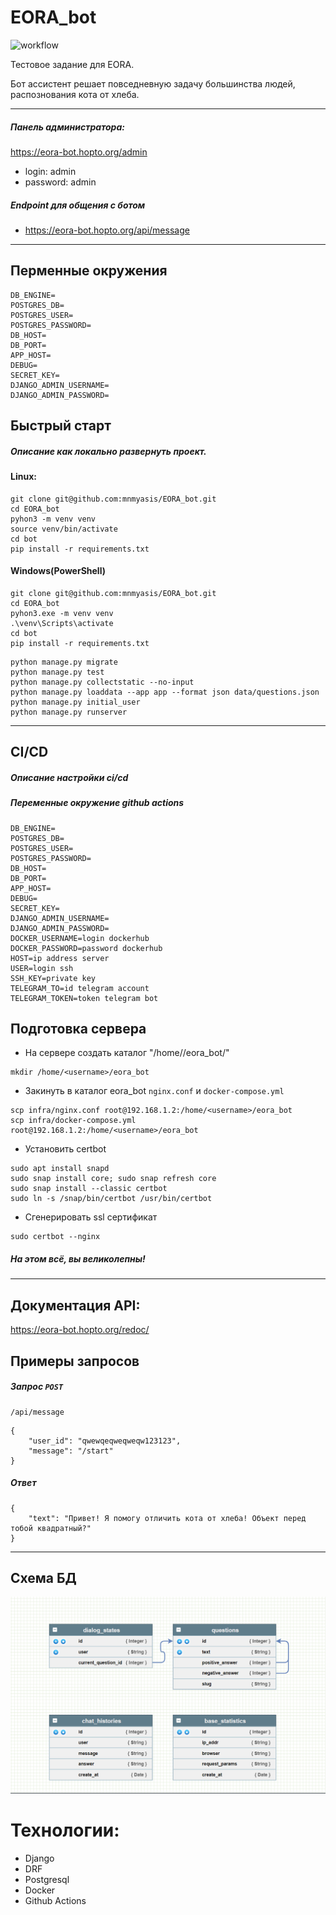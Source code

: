 # EORA_bot
![workflow](https://github.com/mnmyasis/EORA_bot/actions/workflows/main.yml/badge.svg)

Тестовое задание для EORA.

Бот ассистент решает повседневную задачу большинства людей,
распознования кота от хлеба.


***


##### Панель администратора:
https://eora-bot.hopto.org/admin

- login: admin
- password: admin

##### Endpoint для общения с ботом
- https://eora-bot.hopto.org/api/message


***


## Перменные окружения

```
DB_ENGINE=
POSTGRES_DB=
POSTGRES_USER=
POSTGRES_PASSWORD=
DB_HOST=
DB_PORT=
APP_HOST=
DEBUG=
SECRET_KEY=
DJANGO_ADMIN_USERNAME=
DJANGO_ADMIN_PASSWORD=
```

## Быстрый старт
##### Описание как локально развернуть проект.


#### Linux:
```
git clone git@github.com:mnmyasis/EORA_bot.git
cd EORA_bot
pyhon3 -m venv venv
source venv/bin/activate
cd bot
pip install -r requirements.txt
```
#### Windows(PowerShell)
```
git clone git@github.com:mnmyasis/EORA_bot.git
cd EORA_bot
pyhon3.exe -m venv venv
.\venv\Scripts\activate
cd bot
pip install -r requirements.txt
```

```
python manage.py migrate
python manage.py test
python manage.py collectstatic --no-input
python manage.py loaddata --app app --format json data/questions.json
python manage.py initial_user
python manage.py runserver
```


***


## CI/CD
##### Описание настройки ci/cd
##### Переменные окружение github actions
```
DB_ENGINE=
POSTGRES_DB=
POSTGRES_USER=
POSTGRES_PASSWORD=
DB_HOST=
DB_PORT=
APP_HOST=
DEBUG=
SECRET_KEY=
DJANGO_ADMIN_USERNAME=
DJANGO_ADMIN_PASSWORD=
DOCKER_USERNAME=login dockerhub
DOCKER_PASSWORD=password dockerhub
HOST=ip address server
USER=login ssh
SSH_KEY=private key
TELEGRAM_TO=id telegram account
TELEGRAM_TOKEN=token telegram bot
```
## Подготовка сервера

- На сервере создать каталог "/home/<username>/eora_bot/"
```
mkdir /home/<username>/eora_bot
```

- Закинуть в каталог eora_bot `nginx.conf` и `docker-compose.yml`
```
scp infra/nginx.conf root@192.168.1.2:/home/<username>/eora_bot
scp infra/docker-compose.yml root@192.168.1.2:/home/<username>/eora_bot
```

- Установить certbot
```
sudo apt install snapd
sudo snap install core; sudo snap refresh core
sudo snap install --classic certbot
sudo ln -s /snap/bin/certbot /usr/bin/certbot 
```

- Сгенерировать ssl сертификат
```
sudo certbot --nginx 
```

##### На этом всё, вы великолепны!

***


## Документация API:
https://eora-bot.hopto.org/redoc/


## Примеры запросов

##### Запрос `POST`
```
/api/message
```
```
{
    "user_id": "qwewqeqweqweqw123123",
    "message": "/start"
}
```
##### Ответ
```
{
    "text": "Привет! Я помогу отличить кота от хлеба! Объект перед тобой квадратный?"
}
```


***


## Схема БД


![db](database_image/db.png)


# Технологии:
- Django
- DRF
- Postgresql
- Docker
- Github Actions

